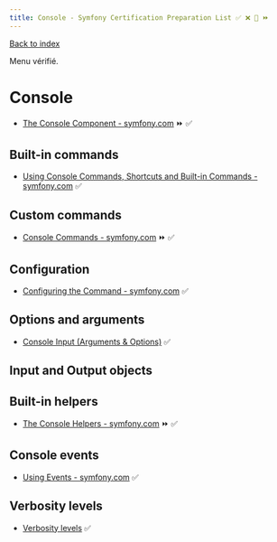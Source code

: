 ```yaml
---
title: Console - Symfony Certification Preparation List ✅ ❌ 🌈 ⏩
---
```

[Back to index](../readme.md#table-of-contents)

Menu vérifié.

# Console
- [The Console Component - symfony.com](https://symfony.com/doc/5.0/components/console.html) ⏩ ✅  

## Built-in commands
- [Using Console Commands, Shortcuts and Built-in Commands - symfony.com](https://symfony.com/doc/5.0/components/console/usage.html) ✅

## Custom commands
- [Console Commands - symfony.com](https://symfony.com/doc/5.0/console.html) ⏩ ✅

## Configuration
- [Configuring the Command - symfony.com](https://symfony.com/doc/5.0/console.html#configuring-the-command) ✅

## Options and arguments
- [Console Input (Arguments & Options)](https://symfony.com/doc/5.0/console/input.html) ✅

## Input and Output objects

## Built-in helpers
- [The Console Helpers - symfony.com](https://symfony.com/doc/5.0/components/console/helpers/index.html) ⏩ ✅

## Console events
- [Using Events - symfony.com](https://symfony.com/doc/5.0/components/console/events.html) ✅

## Verbosity levels
- [Verbosity levels](https://symfony.com/doc/5.0/console/verbosity.html) ✅
